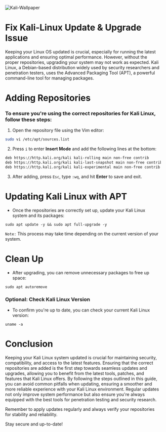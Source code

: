 ![Kali-Wallpaper](Images/kali-purple-sticker-16x9.svg)

# **Fix Kali-Linux Update & Upgrade Issue**

 Keeping your Linux OS updated is crucial, especially for running the latest applications and ensuring optimal performance. However, without the proper repositories, upgrading your system may not work as expected. Kali Linux, a Debian-based distribution widely used by security researchers and penetration testers, uses the Advanced Packaging Tool (APT), a powerful command-line tool for managing packages.

# **Adding Repositories**

### **To ensure you're using the correct repositories for Kali Linux, follow these steps:**

1. Open the repository file using the Vim editor:

 ```bash
sudo vi /etc/apt/sources.list
 ```
2. Press `i` to enter **Insert Mode** and add the following lines at the bottom:

 ```bash
deb https://http.kali.org/kali kali-rolling main non-free contrib
deb https://http.kali.org/kali kali-last-snapshot main non-free contrib
deb https://http.kali.org/kali kali-experimental main non-free contrib
 ```
3. After adding, press `Esc`, type `:wq`, and hit **Enter** to save and exit.

# **Updating Kali Linux with APT**
- Once the repositories are correctly set up, update your Kali Linux system and its packages:

```
sudo apt update -y && sudo apt full-upgrade -y
```
`Note:` This process may take time depending on the current version of your system.

# **Clean Up**
- After upgrading, you can remove unnecessary packages to free up space:

```
sudo apt autoremove
```

### **Optional: Check Kali Linux Version**
- To confirm you're up to date, you can check your current Kali Linux version:

```
uname -a
```

# **Conclusion**

Keeping your Kali Linux system updated is crucial for maintaining security, compatibility, and access to the latest features. Ensuring that the correct repositories are added is the first step towards seamless updates and upgrades, allowing you to benefit from the latest tools, patches, and features that Kali Linux offers. By following the steps outlined in this guide, you can avoid common pitfalls when updating, ensuring a smoother and more reliable experience with your Kali Linux environment. Regular updates not only improve system performance but also ensure you're always equipped with the best tools for penetration testing and security research.

Remember to apply updates regularly and always verify your repositories for stability and reliability.

Stay secure and up-to-date!
